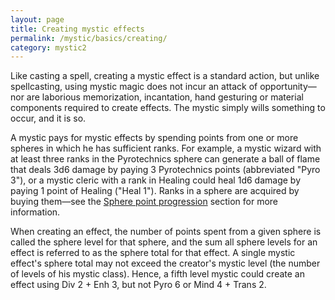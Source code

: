 ```yaml
---
layout: page
title: Creating mystic effects
permalink: /mystic/basics/creating/
category: mystic2
---
```

Like casting a spell, creating a mystic effect is a standard action, but
unlike spellcasting, using mystic magic does not incur an attack of
opportunity—nor are laborious memorization, incantation, hand gesturing
or material components required to create effects. The mystic simply
wills something to occur, and it is so.

A mystic pays for mystic effects by spending points from one or more
spheres in which he has sufficient ranks. For example, a mystic wizard
with at least three ranks in the Pyrotechnics sphere can generate a ball
of flame that deals 3d6 damage by paying 3 Pyrotechnics points
(abbreviated "Pyro 3"), or a mystic cleric with a rank in Healing could
heal 1d6 damage by paying 1 point of Healing ("Heal 1"). Ranks in a
sphere are acquired by buying them—see the [Sphere point
progression](/mystic/points) section for more information.

When creating an effect, the number of points spent from a given sphere
is called the sphere level for that sphere, and the sum all sphere
levels for an effect is referred to as the sphere total for that effect.
A single mystic effect's sphere total may not exceed the creator's
mystic level (the number of levels of his mystic class). Hence, a fifth
level mystic could create an effect using Div 2 + Enh 3, but not Pyro 6
or Mind 4 + Trans 2.
